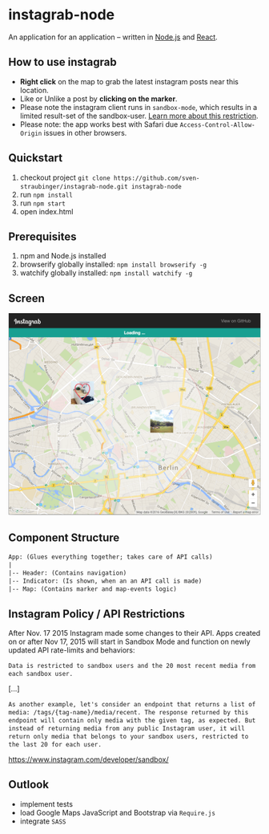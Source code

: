 # instagrab-node
An application for an application – written in [Node.js](https://nodejs.org/en/) and [React](https://facebook.github.io/react/).

## How to use instagrab

* **Right click** on the map to grab the latest instagram posts near this location.
* Like or Unlike a post by **clicking on the marker**.
* Please note the instagram client runs in `sandbox-mode`, which results in a limited result-set of the sandbox-user. [Learn more about this restriction](https://www.instagram.com/developer/sandbox/).
* Please note: the app works best with Safari due `Access-Control-Allow-Origin` issues in other browsers.


## Quickstart

1. checkout project `git clone https://github.com/sven-straubinger/instagrab-node.git instagrab-node`
2. run `npm install`
3. run `npm start`
4. open index.html


## Prerequisites

1. npm and Node.js installed
2. browserify globally installed: `npm install browserify -g`
3. watchify globally installed: `npm install watchify -g`


## Screen

![Alt text](/public/images/instagrab-screenshot.png?raw=true "Optional Title")


## Component Structure

```
App: (Glues everything together; takes care of API calls)
|
|-- Header: (Contains navigation)
|-- Indicator: (Is shown, when an an API call is made)
|-- Map: (Contains marker and map-events logic)
```


## Instagram Policy / API Restrictions

After Nov. 17 2015 Instagram made some changes to their API. Apps created on or after Nov 17, 2015 will start in Sandbox Mode and function on newly updated API rate-limits and behaviors:

```
Data is restricted to sandbox users and the 20 most recent media from each sandbox user.
```

[...]

```
As another example, let's consider an endpoint that returns a list of media: /tags/{tag-name}/media/recent. The response returned by this endpoint will contain only media with the given tag, as expected. But instead of returning media from any public Instagram user, it will return only media that belongs to your sandbox users, restricted to the last 20 for each user.
```

https://www.instagram.com/developer/sandbox/

## Outlook

* implement tests
* load Google Maps JavaScript and Bootstrap via `Require.js`
* integrate `SASS`
